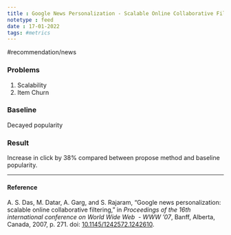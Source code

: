 ```yaml
---
title : Google News Personalization - Scalable Online Collaborative Filtering
notetype : feed
date : 17-01-2022
tags: #metrics
---
```


#recommendation/news

### Problems
1. Scalability
2. Item Churn


### Baseline

Decayed popularity


### Result

Increase in click by 38% compared between propose method and baseline popularity.

---

#### Reference

A. S. Das, M. Datar, A. Garg, and S. Rajaram, “Google news personalization: scalable online collaborative filtering,” in _Proceedings of the 16th international conference on World Wide Web  - WWW ’07_, Banff, Alberta, Canada, 2007, p. 271. doi: [10.1145/1242572.1242610](https://doi.org/10.1145/1242572.1242610).